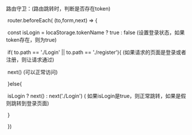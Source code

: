 路由守卫：(路由跳转时，判断是否存在token)

​	router.beforeEach( (to,form,next) => {

​		const  isLogin = locaStorage.tokenName  ? true  : false   (设置登录状态，如果token存在，则为true)		

​		if(  to.path == './Login'  ||  to.path == './register'){    (如果请求的页面是登录或者注册，则让请求通过)

​			next()   (可以正常访问)			

​		}else{

​			isLogin ? next()  : next('./Login')   ( 如果isLogin是true，则正常跳转，如果是假则跳转到登录页面)

​		}

​	})